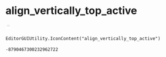 # align_vertically_top_active
![](/img/align_vertically_top_active.png)

``` CSharp
EditorGUIUtility.IconContent("align_vertically_top_active")
```
```
-8790467300232962722
```
